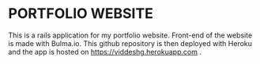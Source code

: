 # PORTFOLIO WEBSITE

This is a rails application for my portfolio website. 
Front-end of the website is made with Bulma.io.
This github repository is then deployed with Heroku and the app is hosted on https://viddeshg.herokuapp.com .
